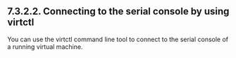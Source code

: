 ## 7.3.2.2. Connecting to the serial console by using virtctl

You can use the virtctl command line tool to connect to the serial console of a running virtual machine.

